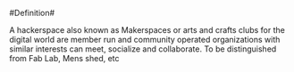 #Definition#
 
  A hackerspace also known as Makerspaces or arts and crafts clubs for the digital world are member run and community operated organizations with similar interests can meet, socialize and collaborate. 
  To be distinguished from Fab Lab, Mens shed, etc
